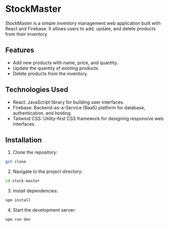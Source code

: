 # StockMaster

StockMaster is a simple inventory management web application built with React and Firebase. It allows users to add, update, and delete products from their inventory.

## Features

- Add new products with name, price, and quantity.
- Update the quantity of existing products.
- Delete products from the inventory.

## Technologies Used

- React: JavaScript library for building user interfaces.
- Firebase: Backend-as-a-Service (BaaS) platform for database, authentication, and hosting.
- Tailwind CSS: Utility-first CSS framework for designing responsive web interfaces.

## Installation

1. Clone the repository:

```bash
git clone 
```
2. Navigate to the project directory:
```bash
cd stock-master
```
3. Install dependencies:
```bash
npm install 
```
4. Start the development server:
```bash
npm run dev
```
